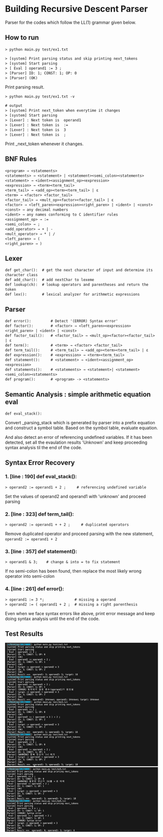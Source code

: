 # Building Recursive Descent Parser
Parser for the codes which follow the LL(1) grammar given below.

## How to run
```
> python main.py test/ex1.txt
```
```
> [system] Print parsing status and skip printing next_tokens
> [system] Start parsing
> [ Eval ] operand1 := 3 ;
> [Parser] ID: 1; CONST: 1; OP: 0
> [Parser] (OK)
```
Print parsing result.


```
> python main.py test/ex1.txt -v
```
```
# output
> [system] Print next_token when everytime it changes
> [system] Start parsing
> [Lexer] : Next token is  operand1
> [Lexer] : Next token is  :=
> [Lexer] : Next token is  3
> [Lexer] : Next token is  ;
```
Print _next_token whenever it changes.


## BNF Rules
```
<program> → <statements>
<statements> → <statement> | <statement><semi_colon><statements>
<statement> → <ident><assignment_op><expression>
<expression> → <term><term_tail>
<term_tail> → <add_op><term><term_tail> | ε
<term> → <factor> <factor_tail>
<factor_tail> → <mult_op><factor><factor_tail> | ε
<factor> → <left_paren><expression><right_paren> | <ident> | <const>
<const> → any decimal numbers
<ident> → any names conforming to C identifier rules
<assignment_op> → :=
<semi_colon> → ;
<add_operator> → + | -
<mult_operator> → * | /
<left_paren> → (
<right_paren> → )
```
## Lexer
``` 
def get_char():  # get the next character of input and determine its character class  
def add_char():  # add nextChar to lexeme
def lookup(ch):  # lookup operators and parentheses and return the token
def lex():       # lexical analyzer for arithmetic expressions
```
## Parser
``` 
def error():         # Detect '(ERROR) Syntax error'
def factor():        # <factor> → <left_paren><expression><right_paren> | <ident> | <const>
def factor_tail():   # <factor_tail> → <mult_op><factor><factor_tail> | ε
def term():          # <term> → <factor> <factor_tail>
def term_tail():     # <term_tail> → <add_op><term><term_tail> | ε
def expression():    # <expression> → <term><term_tail>
def statement():     # <statement> → <ident><assignment_op><expression>
def statements():    # <statements> → <statement>| <statement><semi_colon><statements>
def program():       # <program> -> <statements>
```

## Semantic Analysis : simple arithmetic equation eval
```
def eval_stack():  
```
Convert _parsing_stack which is generated by parser into a prefix equation and construct a symbol table.
Based on the symbol table, evaluate equation.

And also detect an error of referencing undefined variables. If it has been detected, set all the evaulation results 'Unknown' and keep proceeding syntax analysis til the end of the code.


## Syntax Error Recovery

### 1. [line : 190] def eval_stack():
```
> operand2 := operand1 + 2 ;     # referencing undefined variable
```
Set the values of operand2 and operand1 with 'unknown' and proceed parsing 

### 2. [line : 323] def term_tail():
```
> operand2 := operand1 + + 2 ;     # duplicated operators
```
Remove duplicated operator and proceed parsing with the new statement, ```operand2 := operand1 + 2```



### 3. [line : 357] def statement():
```
> operand1 & 3;    # change & into = to fix statement
```
If no semi-colon has been found, then replace the most likely wrong operator into semi-colon 


### 4. [line : 261] def error():
```
> operand1 := 3 *;              # missing a operand
> operand2 := ( operand1 + 2 ;  # missing a right parenthesis
```
Even when we face syntax errors like above, print error message and keep doing syntax analysis until the end of the code.
## Test Results
![alt text](./test_results/test_result1.png "Title")
![alt text](./test_results/test_result2.png "Title")
